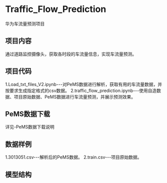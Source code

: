 # Traffic_Flow_Prediction
华为车流量预测项目

## 项目内容
通过道路监控摄像头，获取各时段的车流量信息，实现车流量预测。

## 项目代码
1.Load_txt_files_V2.ipynb---对PeMS数据进行解析，获取有用的车流量数据，并按要求生成指定格式的csv数据。
2.traffic_flow_prediction.ipynb---使用自造数据、项目原始数据、PeMS数据进行车流量预测，并展示预测效果。

## PeMS数据下载
详见-PeMS数据下载说明

## 数据样例
1.3013051.csv---解析后的PeMS数据。
2.train.csv---项目原始数据。

## 模型结构
